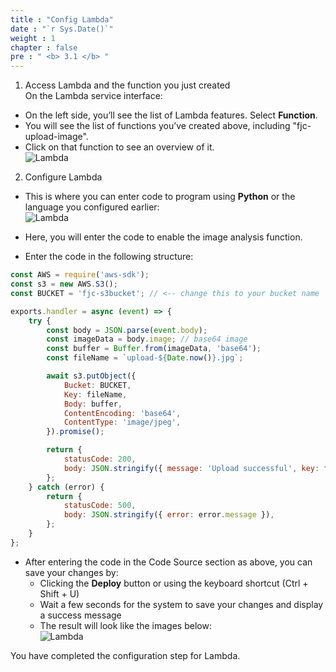 ```yaml
---
title : "Config Lambda"
date : "`r Sys.Date()`"
weight : 1
chapter : false
pre : " <b> 3.1 </b> "
---
```

1. Access Lambda and the function you just created  
On the Lambda service interface:  
- On the left side, you’ll see the list of Lambda features. Select **Function**.
- You will see the list of functions you’ve created above, including "fjc-upload-image".
- Click on that function to see an overview of it.  
![Lambda](/images/14.png)

2. Configure Lambda  
- This is where you can enter code to program using **Python** or the language you configured earlier:  
![Lambda](/images/15.png)
- Here, you will enter the code to enable the image analysis function.

- Enter the code in the following structure:

~~~javascript
const AWS = require('aws-sdk');
const s3 = new AWS.S3();
const BUCKET = 'fjc-s3bucket'; // <-- change this to your bucket name

exports.handler = async (event) => {
    try {
        const body = JSON.parse(event.body);
        const imageData = body.image; // base64 image
        const buffer = Buffer.from(imageData, 'base64');
        const fileName = `upload-${Date.now()}.jpg`;

        await s3.putObject({
            Bucket: BUCKET,
            Key: fileName,
            Body: buffer,
            ContentEncoding: 'base64',
            ContentType: 'image/jpeg',
        }).promise();

        return {
            statusCode: 200,
            body: JSON.stringify({ message: 'Upload successful', key: fileName }),
        };
    } catch (error) {
        return {
            statusCode: 500,
            body: JSON.stringify({ error: error.message }),
        };
    }
};
~~~

- After entering the code in the Code Source section as above, you can save your changes by:
  - Clicking the **Deploy** button or using the keyboard shortcut (Ctrl + Shift + U)
  - Wait a few seconds for the system to save your changes and display a success message
  - The result will look like the images below:  
![Lambda](/images/16.png)

You have completed the configuration step for Lambda.